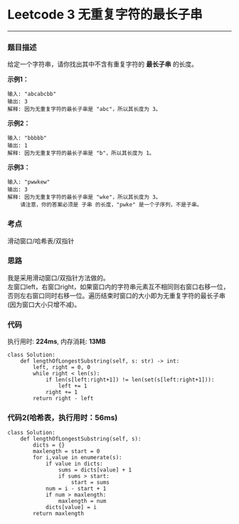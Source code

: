 # Leetcode 3 无重复字符的最长子串
***
### 题目描述

给定一个字符串，请你找出其中不含有重复字符的 **最长子串** 的长度。

**示例1：**

	输入: "abcabcbb"
	输出: 3 
	解释: 因为无重复字符的最长子串是 "abc"，所以其长度为 3。

**示例2：**

	输入: "bbbbb"
	输出: 1
	解释: 因为无重复字符的最长子串是 "b"，所以其长度为 1。

**示例3：**

	输入: "pwwkew"
	输出: 3
	解释: 因为无重复字符的最长子串是 "wke"，所以其长度为 3。
		请注意，你的答案必须是 子串 的长度，"pwke" 是一个子序列，不是子串。
	

### 考点

滑动窗口/哈希表/双指针

### 思路
我是采用滑动窗口/双指针方法做的。  
左窗口left，右窗口right，如果窗口内的字符串元素互不相同则右窗口右移一位，否则左右窗口同时右移一位。遍历结束时窗口的大小即为无重复字符的最长子串(因为窗口大小只增不减)。

### 代码
执行用时: **224ms**, 内存消耗: **13MB**

```
class Solution:
    def lengthOfLongestSubstring(self, s: str) -> int:
        left, right = 0, 0
        while right < len(s):
            if len(s[left:right+1]) != len(set(s[left:right+1])):
                left += 1
            right += 1
        return right - left
```

### 代码2(哈希表，执行用时：56ms)

```
class Solution:
    def lengthOfLongestSubstring(self, s):
        dicts = {}
        maxlength = start = 0
        for i,value in enumerate(s):
            if value in dicts:
                sums = dicts[value] + 1
                if sums > start:
                    start = sums
            num = i - start + 1
            if num > maxlength:
                maxlength = num
            dicts[value] = i
        return maxlength
```

